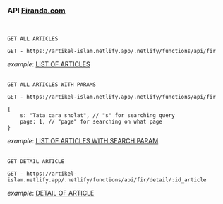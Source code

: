 ### API [Firanda.com](https://firanda.com/)
<br>

`GET ALL ARTICLES`
```
GET - https://artikel-islam.netlify.app/.netlify/functions/api/fir
```
_example_: [LIST OF ARTICLES](https://artikel-islam.netlify.app/.netlify/functions/api/fir)
<br>
<br>


`GET ALL ARTICLES WITH PARAMS`
```
GET - https://artikel-islam.netlify.app/.netlify/functions/api/fir
```
```
{
    s: "Tata cara sholat", // "s" for searching query
    page: 1, // "page" for searching on what page
}
```
_example_: [LIST OF ARTICLES WITH SEARCH PARAM](https://artikel-islam.netlify.app/.netlify/functions/api/fir?page=1&s=shalat)
<br>
<br>

`GET DETAIL ARTICLE`
```
GET - https://artikel-islam.netlify.app/.netlify/functions/api/fir/detail/:id_article
```
_example_: [DETAIL OF ARTICLE](https://artikel-islam.netlify.app/.netlify/functions/api/fir/detail/aHR0cHM6Ly9maXJhbmRhLmNvbS85NTk4LWphZHdhbC1zaWFyYW4tdWYtbGl2ZS0yNC1kaS15b3V0dWJlLWFndXN0dXMtMjAyMS0yLmh0bWw=)
